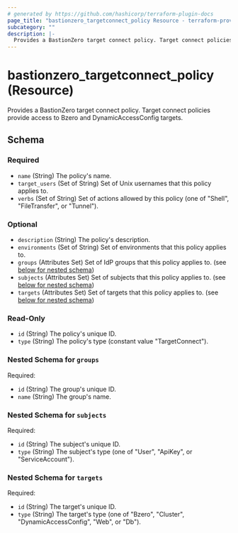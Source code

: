 ```yaml
---
# generated by https://github.com/hashicorp/terraform-plugin-docs
page_title: "bastionzero_targetconnect_policy Resource - terraform-provider-bastionzero"
subcategory: ""
description: |-
  Provides a BastionZero target connect policy. Target connect policies provide access to Bzero and DynamicAccessConfig targets.
---
```


# bastionzero_targetconnect_policy (Resource)

Provides a BastionZero target connect policy. Target connect policies provide access to Bzero and DynamicAccessConfig targets.



<!-- schema generated by tfplugindocs -->
## Schema

### Required

- `name` (String) The policy's name.
- `target_users` (Set of String) Set of Unix usernames that this policy applies to.
- `verbs` (Set of String) Set of actions allowed by this policy (one of "Shell", "FileTransfer", or "Tunnel").

### Optional

- `description` (String) The policy's description.
- `environments` (Set of String) Set of environments that this policy applies to.
- `groups` (Attributes Set) Set of IdP groups that this policy applies to. (see [below for nested schema](#nestedatt--groups))
- `subjects` (Attributes Set) Set of subjects that this policy applies to. (see [below for nested schema](#nestedatt--subjects))
- `targets` (Attributes Set) Set of targets that this policy applies to. (see [below for nested schema](#nestedatt--targets))

### Read-Only

- `id` (String) The policy's unique ID.
- `type` (String) The policy's type (constant value "TargetConnect").

<a id="nestedatt--groups"></a>
### Nested Schema for `groups`

Required:

- `id` (String) The group's unique ID.
- `name` (String) The group's name.


<a id="nestedatt--subjects"></a>
### Nested Schema for `subjects`

Required:

- `id` (String) The subject's unique ID.
- `type` (String) The subject's type (one of "User", "ApiKey", or "ServiceAccount").


<a id="nestedatt--targets"></a>
### Nested Schema for `targets`

Required:

- `id` (String) The target's unique ID.
- `type` (String) The target's type (one of "Bzero", "Cluster", "DynamicAccessConfig", "Web", or "Db").


